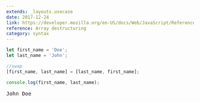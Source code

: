 ```yaml
---
extends: _layouts.usecase
date: 2017-12-24
link: https://developer.mozilla.org/en-US/docs/Web/JavaScript/Reference/Operators/Destructuring_assignment#Array_destructuring
reference: Array destructuring
category: syntax
---
```



```javascript
let first_name = 'Doe';
let last_name = 'John';

//swap
[first_name, last_name] = [last_name, first_name];

console.log(first_name, last_name);
```
<pre class="output">John Doe</pre>
